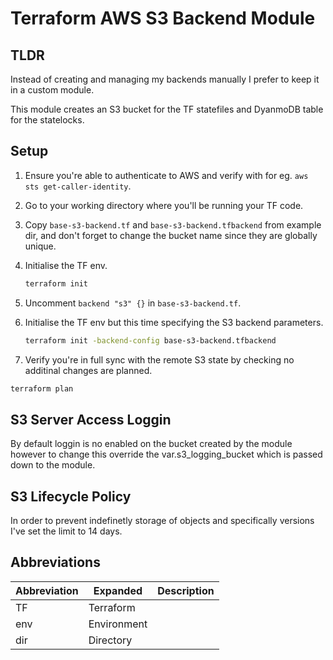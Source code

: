 # Terraform AWS S3 Backend Module

## TLDR

Instead of creating and managing my backends manually I prefer to keep it in a custom module.

This module creates an S3 bucket for the TF statefiles and DyanmoDB table for the statelocks.

## Setup

1. Ensure you're able to authenticate to AWS and verify with for eg. `aws sts get-caller-identity`.
2. Go to your working directory where you'll be running your TF code.
3. Copy `base-s3-backend.tf` and `base-s3-backend.tfbackend` from example dir, and don't forget to change the bucket name since they are globally unique.
4. Initialise the TF env.

   ```bash
   terraform init
   ```

5. Uncomment `backend "s3" {}` in `base-s3-backend.tf`.
6. Initialise the TF env but this time specifying the S3 backend parameters.

   ```bash
   terraform init -backend-config base-s3-backend.tfbackend
   ```

7. Verify you're in full sync with the remote S3 state by checking no additinal changes are planned.

```bash
terraform plan
```

## S3 Server Access Loggin

By default loggin is no enabled on the bucket created by the module however to change this override the var.s3_logging_bucket which is passed down to the module.

## S3 Lifecycle Policy

In order to prevent indefinetly storage of objects and specifically versions I've set the limit to 14 days.

## Abbreviations

| Abbreviation | Expanded    | Description |
| ------------ | ----------- | ----------- |
| TF           | Terraform   |             |
| env          | Environment |             |
| dir          | Directory   |             |
